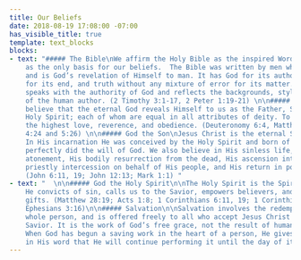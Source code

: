 ```yaml
---
title: Our Beliefs
date: 2018-08-19 17:08:00 -07:00
has_visible_title: true
template: text_blocks
blocks:
- text: "##### The Bible\nWe affirm the Holy Bible as the inspired Word of God, and
    as the only basis for our beliefs.  The Bible was written by men who were inspired
    and is God’s revelation of Himself to man. It has God for its author, salvation
    for its end, and truth without any mixture of error for its matter. Scripture
    speaks with the authority of God and reflects the backgrounds, styles and vocabularies
    of the human author. (2 Timothy 3:1-17, 2 Peter 1:19-21) \n\n##### God the Father\nWe
    believe that the eternal God reveals Himself to us as the Father, Son and the
    Holy Spirit; each of whom are equal in all attributes of deity. To Him we owe
    the highest love, reverence, and obedience. (Deuteronomy 6:4, Matthew 6:9, John
    4:24 and 5:26) \n\n##### God the Son\nJesus Christ is the eternal Son of God.
    In His incarnation He was conceived by the Holy Spirit and born of a virgin. Jesus
    perfectly did the will of God. We also believe in His sinless life, His substitutionary
    atonement, His bodily resurrection from the dead, His ascension into Heaven, His
    priestly intercession on behalf of His people, and His return in power and glory.
    (John 6:11, 19; John 12:13; Mark 1:1) "
- text: "  \n\n##### God the Holy Spirit\n\nThe Holy Spirit is the Spirit of God.
    He convicts of sin, calls us to the Savior, empowers believers, and bestows spiritual
    gifts. (Matthew 28:19; Acts 1:8; 1 Corinthians 6:11, 19; 1 Corinthians 12:13;
    Ephesians 3:16)\n\n##### Salvation\n\nSalvation involves the redemption of the
    whole person, and is offered freely to all who accept Jesus Christ as Lord and
    Savior. It is the work of God’s free grace, not the result of human goodness.
    When God has begun a saving work in the heart of a person, He gives assurance
    in His word that He will continue performing it until the day of its full consummation."
---
```


